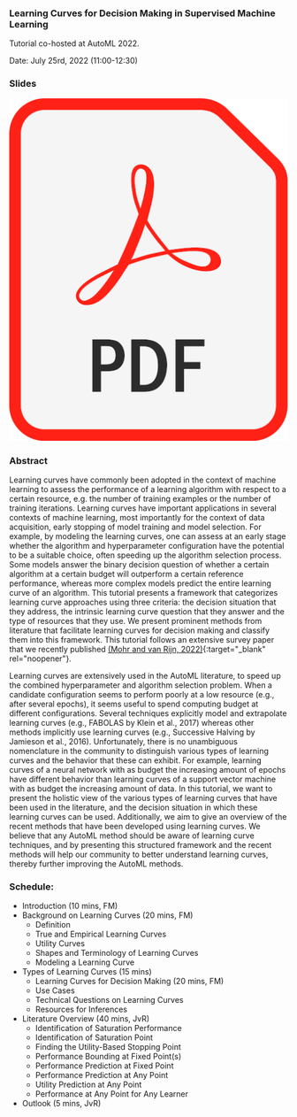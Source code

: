 ### Learning Curves for Decision Making in Supervised Machine Learning

Tutorial co-hosted at AutoML 2022. 

Date: July 25rd, 2022 (11:00-12:30)


### Slides

![Slides](GFX/pdffile.png)

### Abstract

Learning curves have commonly been adopted in the context of machine learning to assess the performance of a learning algorithm with respect to a certain resource, e.g. the number of training examples or the number of training iterations. Learning curves have important applications in several contexts of machine learning, most importantly for the context of data acquisition, early stopping of model training and model selection. For example, by modeling the learning curves, one can assess at an early stage whether the algorithm and hyperparameter configuration have the potential to be a suitable choice, often speeding up the algorithm selection process. Some models answer the binary decision question of whether a certain algorithm at a certain budget will outperform a certain reference performance, whereas more complex models predict the entire learning curve of an algorithm. This tutorial presents a framework that categorizes learning curve approaches using three criteria: the decision situation that they address, the intrinsic learning curve question that they answer and the type of resources that they use. We present prominent methods from literature that facilitate learning curves for decision making and classify them into this framework. This tutorial follows an extensive survey paper that we recently published [(Mohr and van Rijn, 2022)](https://arxiv.org/abs/2201.12150){:target="_blank" rel="noopener"}.

Learning curves are extensively used in the AutoML literature, to speed up the combined hyperparameter and algorithm selection problem. When a candidate configuration seems to perform poorly at a low resource (e.g., after several epochs), it seems useful to spend computing budget at different configurations. Several techniques explicitly model and extrapolate learning curves (e.g., FABOLAS by Klein et al., 2017) whereas other methods implicitly use learning curves (e.g., Successive Halving by Jamieson et al., 2016). Unfortunately, there is no unambiguous nomenclature in the community to distinguish various types of learning curves and the behavior that these can exhibit. For example, learning curves of a neural network with as budget the increasing amount of epochs have different behavior than learning curves of a support vector machine with as budget the increasing amount of data. In this tutorial, we want to present the holistic view of the various types of learning curves that have been used in the literature, and the decision situation in which these learning curves can be used. Additionally, we aim to give an overview of the recent methods that have been developed using learning curves. We believe that any AutoML method should be aware of learning curve techniques, and by presenting this structured framework and the recent methods will help our community to better understand learning curves, thereby further improving the AutoML methods.

### Schedule:

* Introduction (10 mins, FM)
* Background on Learning Curves (20 mins, FM)
  * Definition
  * True and Empirical Learning Curves
  * Utility Curves
  * Shapes and Terminology of Learning Curves
  * Modeling a Learning Curve
* Types of Learning Curves (15 mins)
  * Learning Curves for Decision Making (20 mins, FM)
  * Use Cases
  * Technical Questions on Learning Curves
  * Resources for Inferences
* Literature Overview (40 mins, JvR)
  * Identification of Saturation Performance
  * Identification of Saturation Point
  * Finding the Utility-Based Stopping Point
  * Performance Bounding at Fixed Point(s)
  * Performance Prediction at Fixed Point
  * Performance Prediction at Any Point
  * Utility Prediction at Any Point
  * Performance at Any Point for Any Learner
* Outlook (5 mins, JvR)

